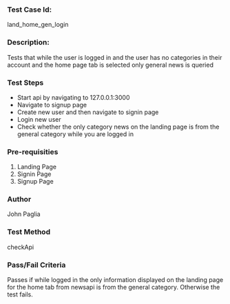 ### Test Case Id: 
land_home_gen_login

### Description:
Tests that while the user is logged in and the user has no categories in their account and the home page tab is selected only general news is queried

### Test Steps
- Start api by navigating to 127.0.0.1:3000
- Navigate to signup page
- Create new user and then navigate to signin page
- Login new user
- Check whether the only category news on the landing page is from the general category while you are logged in

### Pre-requisities
1. Landing Page
2. Signin Page
3. Signup Page

### Author
John Paglia

### Test Method
checkApi

### Pass/Fail Criteria
Passes if while logged in the only information displayed on the landing
page for the home tab from newsapi is from the general category. Otherwise the test fails.
